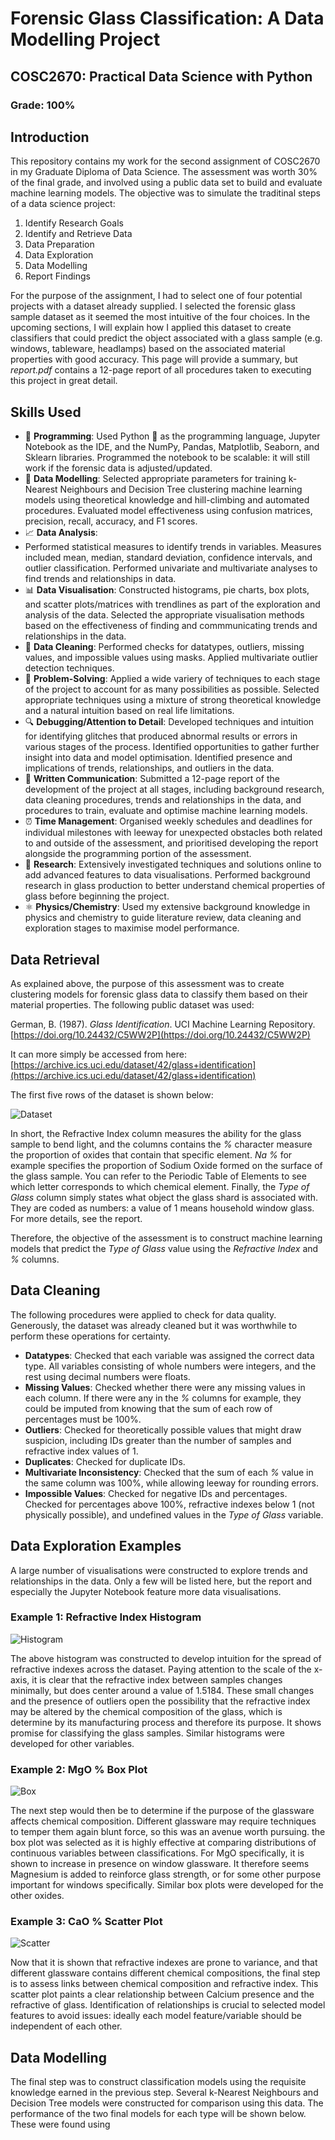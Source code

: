# Forensic Glass Classification: A Data Modelling Project

## COSC2670: Practical Data Science with Python

### Grade: 100%

## Introduction

This repository contains my work for the second assignment of COSC2670 in my Graduate Diploma of Data Science. 
The assessment was worth 30% of the final grade, and involved using a public data set to build and evaluate
machine learning models. The objective was to simulate the traditinal steps of a data science project:

1. Identify Research Goals
2. Identify and Retrieve Data
3. Data Preparation
4. Data Exploration
5. Data Modelling
6. Report Findings

For the purpose of the assignment, I had to select one of four potential projects with a dataset already supplied.
I selected the forensic glass sample dataset as it seemed the most intuitive of the four choices. In the upcoming
sections, I will explain how I applied this dataset to create classifiers that could predict the object associated
with a glass sample (e.g. windows, tableware, headlamps) based on the associated material properties with good accuracy. 
This page will provide a summary, but *report.pdf* contains a 12-page report of all procedures taken to executing this
project in great detail.

## Skills Used
- 💾 **Programming**:
Used Python 🐍 as the programming language, Jupyter Notebook as the IDE, and the NumPy, Pandas, Matplotlib, Seaborn, and Sklearn libraries. Programmed
the notebook to be scalable: it will still work if the forensic data is adjusted/updated.
- 🔮 **Data Modelling**:
Selected appropriate parameters for training k-Nearest Neighbours and Decision Tree clustering machine learning models using theoretical knowledge
and hill-climbing and automated procedures. Evaluated model effectiveness using confusion matrices, precision, recall, accuracy, and F1 scores.
- 📈 **Data Analysis**:
- Performed statistical measures to identify trends in variables. Measures included mean, median, standard deviation, confidence intervals, and
outlier classification. Performed univariate and multivariate analyses to find trends and relationships in data.
- 📊 **Data Visualisation**:
Constructed histograms, pie charts, box plots, and scatter plots/matrices with trendlines as part of the exploration and analysis
of the data. Selected the appropriate visualisation methods based on the effectiveness of finding and commmunicating trends and relationships in the data.
- 🧼 **Data Cleaning**:
Performed checks for datatypes, outliers, missing values, and impossible values using masks. Applied multivariate outlier detection techniques.
- 📐 **Problem-Solving**:
Applied a wide variery of techniques to each stage of the project to account for as many possibilities as possible. Selected appropriate techniques using a mixture
of strong theoretical knowledge and a natural intuition based on real life limitations.
- 🔍 **Debugging/Attention to Detail**:
Developed techniques and intuition for identifying glitches that produced abnormal results or errors in various stages of the process. Identified opportunities to
gather further insight into data and model optimisation. Identified presence and implications of trends, relationships, and outliers in the data.
- 📝 **Written Communication**:
Submitted a 12-page report of the development of the project at all stages, including background research, data cleaning procedures, trends and relationships in the
data, and procedures to train, evaluate and optimise machine learning models.
- ⏰ **Time Management**:
Organised weekly schedules and deadlines for individual milestones with leeway for unexpected obstacles both related to and outside of the assessment, and prioritised developing the report alongside the programming portion of the assessment.
- 🔬 **Research**:
Extensively investigated techniques and solutions online to add advanced features to data visualisations. Performed background research in glass production to better understand
chemical properties of glass before beginning the project.
- ⚛️ **Physics/Chemistry**:
Used my extensive background knowledge in physics and chemistry to guide literature review, data cleaning and exploration stages to maximise model performance.

## Data Retrieval

As explained above, the purpose of this assessment was to create clustering models for forensic glass data to classify them based on their material properties.
The following public dataset was used:

German, B. (1987). *Glass Identification*. UCI Machine Learning Repository. [https://doi.org/10.24432/C5WW2P](https://doi.org/10.24432/C5WW2P)

It can more simply be accessed from here:
[https://archive.ics.uci.edu/dataset/42/glass+identification](https://archive.ics.uci.edu/dataset/42/glass+identification) 

The first five rows of the dataset is shown below:

![Dataset](https://github.com/AegisZoom/Forensic-Glass-Models/blob/Add-Files/Images/Dataset.PNG)

In short, the Refractive Index column measures the ability for the glass sample to bend light, and the columns contains the *%* character measure the proportion of oxides that contain that specific element. 
*Na %* for example specifies the proportion of Sodium Oxide formed on the surface of the glass sample. You can refer to the Periodic Table of Elements to see which letter corresponds to which chemical element.
Finally, the *Type of Glass* column simply states what object the glass shard is associated with. They are coded as numbers: a value of 1 means household window glass. For more details, see the report.

Therefore, the objective of the assessment is to construct machine learning models that predict the *Type of Glass* value using the *Refractive Index* and *%* columns.

## Data Cleaning

The following procedures were applied to check for data quality. Generously, the dataset was already cleaned but it was worthwhile to perform these operations for certainty.

- **Datatypes**: Checked that each variable was assigned the correct data type. All variables consisting of whole numbers were integers, and the rest using decimal numbers were floats.
- **Missing Values**: Checked whether there were any missing values in each column. If there were any in the *%* columns for example, they could be imputed from knowing that
the sum of each row of percentages must be 100%.
- **Outliers**: Checked for theoretically possible values that might draw suspicion, including IDs greater than the number of samples and refractive index values of 1.
- **Duplicates**: Checked for duplicate IDs.
- **Multivariate Inconsistency**: Checked that the sum of each *%* value in the same column was 100%, while allowing leeway for rounding errors.
- **Impossible Values**: Checked for negative IDs and percentages. Checked for percentages above 100%, refractive indexes below 1 (not physically possible), and
undefined values in the *Type of Glass* variable.

## Data Exploration Examples

A large number of visualisations were constructed to explore trends and relationships in the data. Only a few will be listed here, but the report and especially the Jupyter Notebook feature more data visualisations.

### Example 1: Refractive Index Histogram

![Histogram](https://github.com/AegisZoom/Forensic-Glass-Models/blob/Add-Files/Images/RI_Histogram.PNG)

The above histogram was constructed to develop intuition for the spread of refractive indexes across the dataset. Paying attention to the scale of the x-axis, it is clear that
the refractive index between samples changes minimally, but does center around a value of 1.5184. These small changes and the presence of outliers open the possibility that
the refractive index may be altered by the chemical composition of the glass, which is determine by its manufacturing process and therefore its purpose. It shows promise for
classifying the glass samples. Similar histograms were developed for other variables.

### Example 2: MgO % Box Plot

![Box](https://github.com/AegisZoom/Forensic-Glass-Models/blob/Add-Files/Images/MgO_Box.PNG)

The next step would then be to determine if the purpose of the glassware affects chemical composition. Different glassware may require techniques to temper them again
blunt force, so this was an avenue worth pursuing. the box plot was selected as it is highly effective at comparing distributions of continuous variables between
classifications. For MgO specifically, it is shown to increase in presence on window glassware. It therefore seems Magnesium is added to reinforce glass strength, or
for some other purpose important for windows specifically. Similar box plots were developed for the other oxides.

### Example 3: CaO % Scatter Plot

![Scatter](https://github.com/AegisZoom/Forensic-Glass-Models/blob/Add-Files/Images/CaO_Scatter.PNG)

Now that it is shown that refractive indexes are prone to variance, and that different glassware contains different chemical compositions, the final step is to assess
links between chemical composition and refractive index. This scatter plot paints a clear relationship between Calcium presence and the refractive of glass. Identification of
relationships is crucial to selected model features to avoid issues: ideally each model feature/variable should be independent of each other.

## Data Modelling

The final step was to construct classification models using the requisite knowledge earned in the previous step. Several k-Nearest Neighbours and Decision Tree models were
constructed for comparison using this data. The performance of the two final models for each type will be shown below. These were found using 


